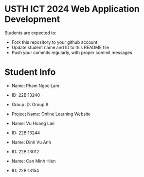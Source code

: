 # USTH ICT 2024 Web Application Development

Students are expected to:

- Fork this repository to your github account
- Update student name and ID to this README file
- Push your commits regularly, with proper commit messages

# Student Info

- Name: Pham Ngoc Lam
- ID: 22BI13240
- Group ID: Group 9
- Project Name: Online Learning Website

- Name: Vu Hoang Lan
- ID: 22BI13244

- Name: Dinh Vu Anh
- ID: 22BI13012
- Name: Can Minh Hien
- ID: 22BI13154
